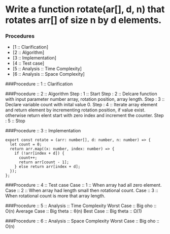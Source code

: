 # Write a function rotate(ar[], d, n) that rotates arr[] of size n by d elements.

### Procedures

- [1 :: Clarification]
- [2 :: Algorithm]
- [3 :: Implementation]
- [4 :: Test case]
- [5 :: Analysis :: Time Complexity]
- [6 :: Analysis :: Space Complexity]

###Procedure :: 1 :: Clarification

###Procedure :: 2 :: Algorithm
Step : 1 :: Start
Step : 2 :: Delcare function with input parameter number array, rotation position, array length.
Step : 3 :: Declare variable count with inital value 0.
Step : 4 :: Iterate array element and return element by incrementing rotation position, if value exist. otherwise return elent start with zero index and increment the counter.
Step : 5 :: Stop

###Procedure :: 3 :: Implementation

```
export const rotate = (arr: number[], d: number, n: number) => {
  let count = 0;
  return arr.map((x: number, index: number) => {
    if (!arr[index + d]) {
      count++;
      return arr[count - 1];
    } else return arr[index + d];
  });
};
```

###Procedure :: 4 :: Test case
Case :: 1 :: When array had all zero element.
Case :: 2 :: When array had length small then rotational count.
Case :: 3 :: When rotational count is more that array length. 

###Procedure :: 5 :: Analysis :: Time Complexity
Worst Case :: Big oho :: O(n)
Average Case :: Big theta :: θ(n)
Best Case :: Big theta :: Ω(1)

###Procedure :: 6 :: Analysis :: Space Complexity
Worst Case :: Big oho :: O(n)
